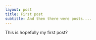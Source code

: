 ```yaml
---
layout: post
title: First post
subtitle: And then there were posts....
---
```


This is hopefully my first post?
